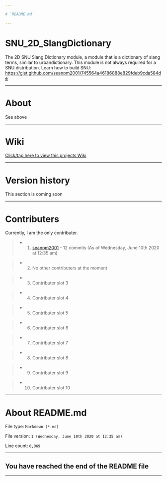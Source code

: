 ```yaml
---

# `README.md`

---
```


# SNU_2D_SlangDictionary
The 2D SNU Slang Dictionary module, a module that is a dictionary of slang terms, similar to urbandictionary. This module is not always required for a SNU distribution. Learn how to build SNU: https://gist.github.com/seanpm2001/745564a46186888e829fdeb9cda584de

---

# About

See above

---

# Wiki

[Click/tap here to view this projects Wiki](https://github.com/seanpm2001/SNU_2D_SlangDictionary/wiki)

---

# Version history

This section is coming soon

---

# Contributers

Currently, I am the only contributer.

> * 1. [seanpm2001](https://github.com/seanpm2001/) - 12 commits (As of Wednesday, June 10th 2020 at 12:35 am)

> * 2. No other contributers at the moment

> * 3. Contributer slot 3

> * 4. Contributer slot 4

> * 5. Contributer slot 5

> * 6. Contributer slot 6

> * 7. Contributer slot 7

> * 8. Contributer slot 8

> * 9. Contributer slot 9

> * 10. Contributer slot 10

---

# About README.md

File type: `Markdown (*.md)`

File version: `1 (Wednesday, June 10th 2020 at 12:35 am)`

Line count: `0,069`

---

## You have reached the end of the README file

---
